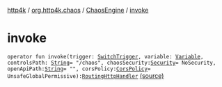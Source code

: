 [http4k](../../index.md) / [org.http4k.chaos](../index.md) / [ChaosEngine](index.md) / [invoke](./invoke.md)

# invoke

`operator fun invoke(trigger: `[`SwitchTrigger`](../-switch-trigger/index.md)`, variable: `[`Variable`](../-chaos-stages/-variable/index.md)`, controlsPath: `[`String`](https://kotlinlang.org/api/latest/jvm/stdlib/kotlin/-string/index.html)` = "/chaos", chaosSecurity: `[`Security`](../../org.http4k.contract/-security/index.md)` = NoSecurity, openApiPath: `[`String`](https://kotlinlang.org/api/latest/jvm/stdlib/kotlin/-string/index.html)` = "", corsPolicy: `[`CorsPolicy`](../../org.http4k.filter/-cors-policy/index.md)` = UnsafeGlobalPermissive): `[`RoutingHttpHandler`](../../org.http4k.routing/-routing-http-handler/index.md) [(source)](https://github.com/http4k/http4k/blob/master/http4k-testing-chaos/src/main/kotlin/org/http4k/chaos/ChaosEngine.kt#L43)